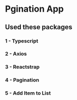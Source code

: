 # Pgination App


## Used these packages


### 1 - Typescript
### 2 - Axios
### 3 - Reactstrap
### 4 - Pagination
### 5 - Add Item to List
